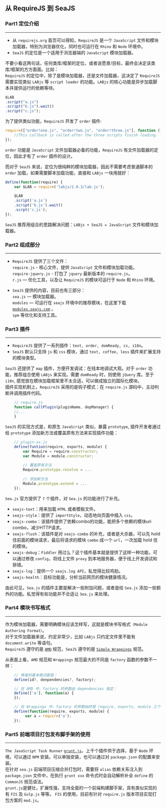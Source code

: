 ## 从 RequireJS 到 SeaJS

### Part1 定位介绍
---
- 从 `requirejs.org` 首页可以得知，`RequireJS` 是一个 `JavaScript` 文件和模块加载器，特别为浏览器优化，同时也可运行在 `Rhino` 和 `Node` 环境中。
- `SeaJS` 的定位是一个适用于浏览器端的 `JavaScript` 模块加载器。

不要小看这两句话，任何类库/框架的定位，或者说愿景/目标，最终会决定该类库/框架的方方面面。比如：  
`RequireJS` 的定位中，除了是模块加载器，还是文件加载器，这决定了 `RequireJS` 需要实现类似 `LABjs` 等 `script loader` 的功能。`LABjs` 的核心功能是异步加载脚本并提供运行的依赖等待。

``` javascript
$LAB
.script("a.js")
.script("b.js").wait()
.script("c.js");
```

为了提供类似功能，`RequireJS` 开发了 `order` 插件:  
``` javascript
require(["order!one.js", "order!two.js", "order!three.js"], function () {
    //This callback is called after the three scripts finish loading.
});
```

`order` 功能是 `JavaScript` 文件加载器必备的功能，`RequireJS` 有文件加载器的定位，因此才有了 `order` 插件的设计。

而对于 `SeaJS` 来说，定位为很纯粹的模块加载器，因此不需要考虑普通脚本的 `order` 加载，如果需要脚本加载功能，直接和 `LABjs` 一块用就好：

``` javascript
define(function(require) {
    var $LAB = require('labjs/2.0.3/lab.js');
    
    $LAB
    .script('a.js')
    .script('b.js').wait()
    .scrpt('c.js');
});
```

`SeaJS` 推荐用组合的思路解决问题：`LABjs + SeaJS = JavaScript` 文件和模块加载器。

### Part2 组成部分
---

- `RequireJS` 提供了三个文件：  
    `require.js` - 核心文件，提供 `JavaScript` 文件和模块加载功能。  
    `require-jquery.js` - 打包了 `jquery` 最新版本的 `require.js`。  
    `r.js` — 优化工具，以及让 `RequireJS` 的模块可运行于 `Node` 和 `Rhino` 环境。  

- `SeaJS` 提供的内容，目前也有三部分：  
    `sea.js` — 模块加载器。  
    `modules` — 可运行在 `seajs` 环境中的推荐模块，在这里下载 [`modules.seajs.com`](http://modules.seajs.com) 。  
    `spm` 等优化和支持工具。
    

### Part3 插件
---

- `RequireJS` 提供了一系列插件：`text, order, domReady, cs, i18n`。
- `SeaJS` 默认只支持 `js` 和 `css` 模块，通过 `text, coffee, less` 插件来扩展支持的模块类型。

`SeaJS` 还提供了 `map` 插件，方便开发调试：在线本地调试大观。对于 `order` 功能，推荐组合使用 `LABjs` 来实现。需要 `domReady` 时，则使用 `jQuery` 库。至于 `i18n`, 感觉放在模块加载框架里不太合适，可以做成独立的国际化模块。  
插件实现机制上，`RequireJS` 采用的是钩子模式：在 `require.js` 源码中，主动判断并调用插件代码。

``` javascript
    // require.js
    function callPlugin(pluginName, depManager) {
    //...
    }
```

`SeaJS` 的实现方式是，和原生 `JavaScript` 类似，暴露 `prototype`, 插件开发者通过给 `prototype` 添加新方法或覆盖原有方法来实现插件功能：

``` javascript
    // plugin-xx.js
    define(funtion(require, exports, module) {
        var Require = require.constructor;
        var Module = module.constructor;
 
        // 覆盖原有方法
        Require.prototype.resolve = ...
 
        // 添加新方法
        Module.prototype.extend = ...
    });
```

`Sea.js` 官方提供了 `7` 个插件，对 `Sea.js` 的功能进行了补充。

- `seajs-text`：用来加载 `HTML` 或者模板文件。
- `seajs-style`：提供了 `importStyle`，动态地向页面中插入 `css`。  
- `seajs-combo`：该插件提供了依赖combo的功能，能把多个依赖的模块uri combo，减少HTTP请求。  
- `seajs-flush`：该插件是对 `seajs-combo` 的补充，或者是大杀器，可以先 hold 住前面的模块请求，最后将请求的模块 `combo` 成一个 `url`，一次加载 hold 住的模块。  
- `seajs-debug`：`Fiddler` 用过么？这个插件基本就是提供了这样一种功能，可以通过修改 `config`，将线上文件 `proxy` 到本地服务器，便于线上开发调试和排错。  
- `seajs-log`：提供一个 `seajs.log API`，私觉得比较鸡肋。  
- `seajs-health`：目标功能是，分析当前网页的模块健康情况。  

由此可见，`Sea.js` 的插件主要是解决一些附加问题，或者是给 `Sea.js` 添加一些额外的功能。私觉得有些功能并不合适让 `Sea.js` 来处理。

### Part4 模块书写格式
---

作为模块加载器，需要明确模块应该怎样写，这就是模块书写格式`（Module Authoring Format）`。  
对于文件加载器来说，约定非常少，比如 `LABjs` 只约定文件里不能有 `document.write` 等语句。  
`RequireJS` 遵守的是 [`AMD`](http://wiki.commonjs.org/wiki/Modules/AsynchronousDefinition) 规范，`SeaJS` 遵守的是 [`Simple Wrappings`](http://www.seajs.org) 规范。  

从表面上看，`AMD` 规范和 `Wrappings` 规范最大的不同是 `factory` 函数的参数不一样：

``` javascript
    // 两者的基本格式都是：
    define(id?, denpendencies?, factory);

    // 在 AMD 中，factory 的参数由 dependencies 指定：
    define(['a'], function(a) {
    });

    // 在 Wrappings 中，factory 的参数始终是 require, exports, module 三个：
    define(function(require, exports, module) {
         var a = require('a');
    });
```

### Part5 前端项目打包发布脚手架的使用
---

`The JavaScript Task Runner` [`grunt.js`](http://www.gruntjs.com)，上千个插件供于选择，基于 `Node` 环境，可以通过 `NPM` 安装。可以单独安装，也可以通过对 `package.json` 的配置来安装。  
在针对 `sea.js` 前端项目压缩合并打包时，需要将 `alias` 依赖关系注入到 `package.json` 文件中，在执行 `grunt xxx` 命令式时会自动解析补全 `define` 的 `CommonJS` 规范语法。  
`grunt.js`是健壮，扩展性强，支持全面的一个前端构建脚手架，具有类似实现的有 `FIS` 及 `Gulp.js` 等等。
`FIS` 的使用，目前有针对 `require.js` 版本项目实现打包方案的 `mod.js`。
